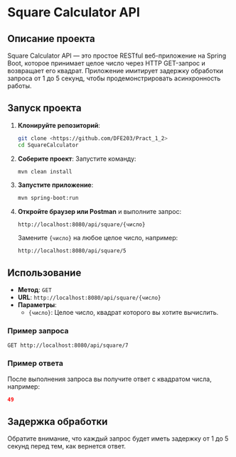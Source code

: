 # Square Calculator API

## Описание проекта

Square Calculator API — это простое RESTful веб-приложение на Spring Boot, которое принимает целое число через HTTP GET-запрос и возвращает его квадрат. Приложение имитирует задержку обработки запроса от 1 до 5 секунд, чтобы продемонстрировать асинхронность работы.

## Запуск проекта

1. **Клонируйте репозиторий**:
   ```bash
   git clone <https://github.com/DFE203/Pract_1_2>
   cd SquareCalculator
   ```

2. **Соберите проект**:
   Запустите команду:
   ```bash
   mvn clean install
   ```

3. **Запустите приложение**:
   ```bash
   mvn spring-boot:run
   ```

4. **Откройте браузер или Postman** и выполните запрос:
   ```
   http://localhost:8080/api/square/{число}
   ```
   Замените `{число}` на любое целое число, например:
   ```
   http://localhost:8080/api/square/5
   ```

## Использование

- **Метод**: `GET`
- **URL**: `http://localhost:8080/api/square/{число}`
- **Параметры**:
  - `{число}`: Целое число, квадрат которого вы хотите вычислить.

### Пример запроса

```
GET http://localhost:8080/api/square/7
```

### Пример ответа

После выполнения запроса вы получите ответ с квадратом числа, например:

```json
49
```

## Задержка обработки

Обратите внимание, что каждый запрос будет иметь задержку от 1 до 5 секунд перед тем, как вернется ответ.

